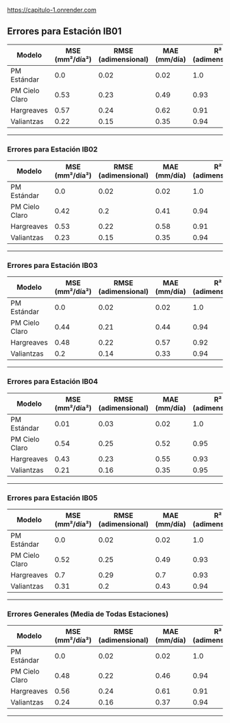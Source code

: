 https://capitulo-1.onrender.com

## Errores para Estación IB01

| Modelo | MSE (mm²/día²) | RMSE (adimensional) | MAE (mm/día) | R² (adimensional) | AARE (adimensional) |
|--------|----------------|---------------------|--------------|-------------------|---------------------|
| PM Estándar | 0.0 | 0.02 | 0.02 | 1.0 | 0.02 |
| PM Cielo Claro | 0.53 | 0.23 | 0.49 | 0.93 | 0.17 |
| Hargreaves | 0.57 | 0.24 | 0.62 | 0.91 | 0.3 |
| Valiantzas | 0.22 | 0.15 | 0.35 | 0.94 | 0.16 |


---

### Errores para Estación IB02

| Modelo | MSE (mm²/día²) | RMSE (adimensional) | MAE (mm/día) | R² (adimensional) | AARE (adimensional) |
|--------|----------------|---------------------|--------------|-------------------|---------------------|
| PM Estándar | 0.0 | 0.02 | 0.02 | 1.0 | 0.01 |
| PM Cielo Claro | 0.42 | 0.2 | 0.41 | 0.94 | 0.14 |
| Hargreaves | 0.53 | 0.22 | 0.58 | 0.91 | 0.24 |
| Valiantzas | 0.23 | 0.15 | 0.35 | 0.94 | 0.13 |


---

### Errores para Estación IB03

| Modelo | MSE (mm²/día²) | RMSE (adimensional) | MAE (mm/día) | R² (adimensional) | AARE (adimensional) |
|--------|----------------|---------------------|--------------|-------------------|---------------------|
| PM Estándar | 0.0 | 0.02 | 0.02 | 1.0 | 0.01 |
| PM Cielo Claro | 0.44 | 0.21 | 0.44 | 0.94 | 0.15 |
| Hargreaves | 0.48 | 0.22 | 0.57 | 0.92 | 0.26 |
| Valiantzas | 0.2 | 0.14 | 0.33 | 0.94 | 0.14 |


---

### Errores para Estación IB04

| Modelo | MSE (mm²/día²) | RMSE (adimensional) | MAE (mm/día) | R² (adimensional) | AARE (adimensional) |
|--------|----------------|---------------------|--------------|-------------------|---------------------|
| PM Estándar | 0.01 | 0.03 | 0.02 | 1.0 | 0.02 |
| PM Cielo Claro | 0.54 | 0.25 | 0.52 | 0.95 | 0.19 |
| Hargreaves | 0.43 | 0.23 | 0.55 | 0.93 | 0.3 |
| Valiantzas | 0.21 | 0.16 | 0.35 | 0.95 | 0.19 |


---

### Errores para Estación IB05

| Modelo | MSE (mm²/día²) | RMSE (adimensional) | MAE (mm/día) | R² (adimensional) | AARE (adimensional) |
|--------|----------------|---------------------|--------------|-------------------|---------------------|
| PM Estándar | 0.0 | 0.02 | 0.02 | 1.0 | 0.02 |
| PM Cielo Claro | 0.52 | 0.25 | 0.49 | 0.93 | 0.18 |
| Hargreaves | 0.7 | 0.29 | 0.7 | 0.93 | 0.37 |
| Valiantzas | 0.31 | 0.2 | 0.43 | 0.94 | 0.22 |


---

### Errores Generales (Media de Todas Estaciones)

| Modelo | MSE (mm²/día²) | RMSE (adimensional) | MAE (mm/día) | R² (adimensional) | AARE (adimensional) |
|--------|----------------|---------------------|--------------|-------------------|---------------------|
| PM Estándar | 0.0 | 0.02 | 0.02 | 1.0 | 0.02 |
| PM Cielo Claro | 0.48 | 0.22 | 0.46 | 0.94 | 0.16 |
| Hargreaves | 0.56 | 0.24 | 0.61 | 0.91 | 0.29 |
| Valiantzas | 0.24 | 0.16 | 0.37 | 0.94 | 0.16 |


---

